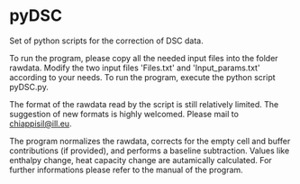 # pyDSC
Set of python scripts for the correction of DSC data. 

To run the program, please copy all the needed input files into the folder rawdata. Modify the two input files 'Files.txt' and 'Input_params.txt' according to your needs. To run the program, execute the python script pyDSC.py. 

The format of the rawdata read by the script is still relatively limited. The suggestion of new formats is highly welcomed. Please mail to chiappisil@ill.eu. 

The program normalizes the rawdata, corrects for the empty cell and buffer contributions (if provided), and performs a baseline subtraction. Values like enthalpy change, heat capacity change are autamically calculated. For further informations please refer to the manual of the program. 
